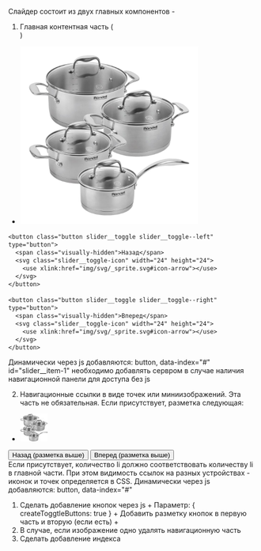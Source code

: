 Слайдер состоит из двух главных компонентов -
1. Главная контентная часть (<div class="slider__list-container"></div>)
  <div class="slider__list-container">
    <ul class="slider__list">
      <li class="slider__item" id="slider__item-1" data-index="0">
        <div class="slider__image-container">
          <img class="slider__image" src="img/raster/product-1.jpg" alt="Изображение 1" width="360">
        </div>
      </li>
    </ul>

    <button class="button slider__toggle slider__toggle--left" type="button">
      <span class="visually-hidden">Назад</span>
      <svg class="slider__toggle-icon" width="24" height="24">
        <use xlink:href="img/svg/_sprite.svg#icon-arrow"></use>
      </svg>
    </button>

    <button class="button slider__toggle slider__toggle--right" type="button">
      <span class="visually-hidden">Вперед</span>
      <svg class="slider__toggle-icon" width="24" height="24">
        <use xlink:href="img/svg/_sprite.svg#icon-arrow"></use>
      </svg>
    </button>
  </div>
Динамически через js добавляются:
button, data-index="#"
id="slider__item-1" необходимо добавлять сервром в случае наличия навигационной панели для доступа без js



2. Навигационные ссылки в виде точек или миниизображений.
Эта часть не обязательная. Если присутствует, разметка следующая:
<div class="slider__nav">
  <ul class="slider__nav-list">
    <li class="slider__nav-item"  data-index="0">
      <a class="slider__nav-link" href="#slider__item-1">
        <img class="slider__nav-image" src="img/raster/product-1_thumb.jpg" alt="Перейти к изображению 1" width="56">
      </a>
    </li>
  </ul>
  <button>Назад (разметка выше)</button>
  <button>Вперед (разметка выше)</button>
</div>
Если присутствует, количество li должно соответствовать количеству li в главной части.
При этом видимость ссылок на разных устройствах - иконок и точек определяется в CSS.
Динамически через js добавляются:
button, data-index="#"





<!-- TODO -->
1. Сделать добавление кнопок через js +
Параметр: { createToggtleButtons: true } +
Добавить разметку кнопок в первую часть и вторую (если есть) +
2. В случае, если изображение одно удалять навигационную часть
3. Сделать добавление индекса
